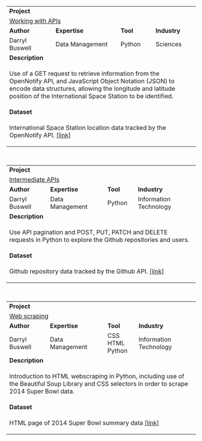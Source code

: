 <table>
<tr></tr>
<tr>
<td colspan="4"><b>Project</b></td>
</tr>
<tr>
<td colspan="4">
<a href="https://github.com/buswedg/dataquest/tree/master/APIs%20and%20Web%20Scraping/Working%20with%20APIs/">Working with APIs</a>
</td>
</tr>
<tr>
<td><b>Author</b></td>
<td><b>Expertise</b></td>
<td><b>Tool</b></td>
<td><b>Industry</b></td>
</tr>
<tr>
<td>
Darryl Buswell
</td>
<td>
Data Management
</td>
<td>
Python
</td>
<td>
Sciences
</td>
</tr>
<tr>
<td colspan="4"><b>Description</b></td>
</tr>
<tr>
<td colspan="4">
<p>Use of a GET request to retrieve information from the OpenNotify API, and JavaScript Object Notation (JSON) to encode data structures, allowing the longitude and latitude position of the International Space Station to be identified.</p>
</td>
</tr>
<tr>
<td colspan="4"><b>Dataset</b></td>
</tr>
<tr>
<td colspan="4">
<p>International Space Station location data tracked by the OpenNotify API. <a href="http://open-notify.org/Open-Notify-API/" target="_blank">[link]</a></p>
</td>
</tr>
</table>

<br>

<table>
<tr></tr>
<tr>
<td colspan="4"><b>Project</b></td>
</tr>
<tr>
<td colspan="4">
<a href="https://github.com/buswedg/dataquest/tree/master/APIs%20and%20Web%20Scraping/Intermediate%20APIs/">Intermediate APIs</a>
</td>
</tr>
<tr>
<td><b>Author</b></td>
<td><b>Expertise</b></td>
<td><b>Tool</b></td>
<td><b>Industry</b></td>
</tr>
<tr>
<td>
Darryl Buswell
</td>
<td>
Data Management
</td>
<td>
Python
</td>
<td>
Information Technology
</td>
</tr>
<tr>
<td colspan="4"><b>Description</b></td>
</tr>
<tr>
<td colspan="4">
<p>Use API pagination and POST, PUT, PATCH and DELETE requests in Python to explore the Github repositories and users.</p>
</td>
</tr>
<tr>
<td colspan="4"><b>Dataset</b></td>
</tr>
<tr>
<td colspan="4">
<p>Github repository data tracked by the Github API. <a href="https://developer.github.com/v3/" target="_blank">[link]</a></p>
</td>
</tr>
</table>

<br>

<table>
<tr></tr>
<tr>
<td colspan="4"><b>Project</b></td>
</tr>
<tr>
<td colspan="4">
<a href="https://github.com/buswedg/dataquest/tree/master/APIs%20and%20Web%20Scraping/Web%20scraping/">Web scraping</a>
</td>
</tr>
<tr>
<td><b>Author</b></td>
<td><b>Expertise</b></td>
<td><b>Tool</b></td>
<td><b>Industry</b></td>
</tr>
<tr>
<td>
Darryl Buswell
</td>
<td>
Data Management
</td>
<td>
CSS<br>HTML<br>Python
</td>
<td>
Information Technology
</td>
</tr>
<tr>
<td colspan="4"><b>Description</b></td>
</tr>
<tr>
<td colspan="4">
<p>Introduction to HTML webscraping in Python, including use of the Beautiful Soup Library and CSS selectors in order to scrape 2014 Super Bowl data.</p>
</td>
</tr>
<tr>
<td colspan="4"><b>Dataset</b></td>
</tr>
<tr>
<td colspan="4">
<p>HTML page of 2014 Super Bowl summary data <a href="http://dataquestio.github.io/web-scraping-pages/2014_super_bowl.html" target="_blank">[link]</a></p>
</td>
</tr>
</table>